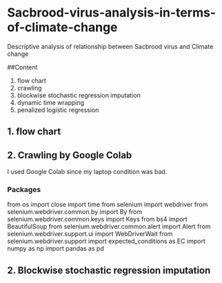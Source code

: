 # Sacbrood-virus-analysis-in-terms-of-climate-change
Descriptive analysis of relationship between Sacbrood virus and Climate change

##Content
1. flow chart
2. crawling
3. blockwise stochastic regression imputation
4. dynamic time wrapping
5. penalized logistic regression

## 1. flow chart


## 2. Crawling by Google Colab
I used Google Colab since my laptop condition was bad. 
### Packages
  from os import close
  import time
  from selenium import webdriver
  from selenium.webdriver.common.by import By
  from selenium.webdriver.common.keys import Keys
  from bs4 import BeautifulSoup
  from selenium.webdriver.common.alert import Alert
  from selenium.webdriver.support.ui import WebDriverWait
  from selenium.webdriver.support import expected_conditions as EC
  import numpy as np
  import pandas as pd
 
 ## 2. Blockwise stochastic regression imputation
 
